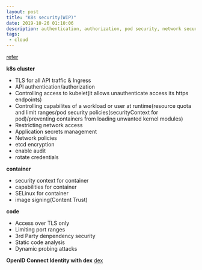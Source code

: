 ```yaml
---
layout: post
title: "K8s security(WIP)"
date: 2019-10-26 01:10:06
description: authentication, authorization, pod security, network security and so on
tags:
 - cloud
---
```


[refer](https://kubernetes.io/docs/concepts/security/)

**k8s cluster**
- TLS for all API traffic & Ingress
- API authentication/authorization
- Controlling access to kubelet(it allows unauthenticate access its https endpoints)
- Controlling capabilites of a workload or user at runtime(resource quota and
  limit ranges/pod security policies(securityContext for pod)/preventing containers from loading unwanted kernel modules)
- Restricting network access
- Application secrets management
- Network policies
- etcd encryption
- enable audit
- rotate credentials

**container**
- security context for container
- capabilities for container
- SELinux for container
- image signing(Content Trust)

**code**
- Access over TLS only
- Limiting port ranges
- 3rd Party denpendency security
- Static code analysis
- Dynamic probing attacks


**OpenID Connect Identity with dex**
[dex](https://github.com/dexidp/dex/blob/master/Documentation/kubernetes.md)

